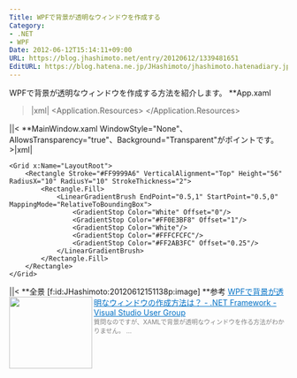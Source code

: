 ```yaml
---
Title: WPFで背景が透明なウィンドウを作成する
Category:
- .NET
- WPF
Date: 2012-06-12T15:14:11+09:00
URL: https://blog.jhashimoto.net/entry/20120612/1339481651
EditURL: https://blog.hatena.ne.jp/JHashimoto/jhashimoto.hatenadiary.jp/atom/entry/12921228815717256170
---
```


WPFで背景が透明なウィンドウを作成する方法を紹介します。
**App.xaml
>|xml|
<Application
    xmlns="http://schemas.microsoft.com/winfx/2006/xaml/presentation"
    xmlns:x="http://schemas.microsoft.com/winfx/2006/xaml"
    x:Class="Lancher.App"
    StartupUri="MainWindow.xaml">
    <Application.Resources>
    </Application.Resources>
</Application>
||<
**MainWindow.xaml
WindowStyle="None"、AllowsTransparency="true"、Background="Transparent"がポイントです。
>|xml|
<Window
    xmlns="http://schemas.microsoft.com/winfx/2006/xaml/presentation"
    xmlns:x="http://schemas.microsoft.com/winfx/2006/xaml"
    x:Class="Lancher.MainWindow"
    x:Name="Window"
    Title="MainWindow"
    Width="640" Height="100" WindowStyle="None" AllowsTransparency="true" Background="Transparent">

    <Grid x:Name="LayoutRoot">
        <Rectangle Stroke="#FF9999A6" VerticalAlignment="Top" Height="56" RadiusX="10" RadiusY="10" StrokeThickness="2">
            <Rectangle.Fill>
                <LinearGradientBrush EndPoint="0.5,1" StartPoint="0.5,0" MappingMode="RelativeToBoundingBox">
                    <GradientStop Color="White" Offset="0"/>
                    <GradientStop Color="#FF0E3BF8" Offset="1"/>
                    <GradientStop Color="White"/>
                    <GradientStop Color="#FFFCFCFC"/>
                    <GradientStop Color="#FF2AB3FC" Offset="0.25"/>
                </LinearGradientBrush>
            </Rectangle.Fill>
        </Rectangle>
    </Grid>
</Window>
||<
**全景
[f:id:JHashimoto:20120612151138p:image]
**参考
<a href="http://vsug.jp/tabid/63/forumid/51/postid/6130/scope/posts/Default.aspx" target="_blank"><img class="alignleft" align="left" border="0" src="http://capture.heartrails.com/150x130/shadow?http://vsug.jp/tabid/63/forumid/51/postid/6130/scope/posts/Default.aspx" alt="" width="150" height="130" /></a><a style="color:#0070C5;" href="http://vsug.jp/tabid/63/forumid/51/postid/6130/scope/posts/Default.aspx" target="_blank">WPFで背景が透明なウィンドウの作成方法は？ - .NET Framework - Visual Studio User Group</a><a href="http://b.hatena.ne.jp/entry/http://vsug.jp/tabid/63/forumid/51/postid/6130/scope/posts/Default.aspx" target="_blank"><img border="0" src="http://b.hatena.ne.jp/entry/image/http://vsug.jp/tabid/63/forumid/51/postid/6130/scope/posts/Default.aspx" alt="" /></a><br><span style="color: #808080;font-size: 80%;">質問なのですが、XAMLで背景が透明なウィンドウを作る方法がわかりません。 ...</span><br style="clear:both;" />

